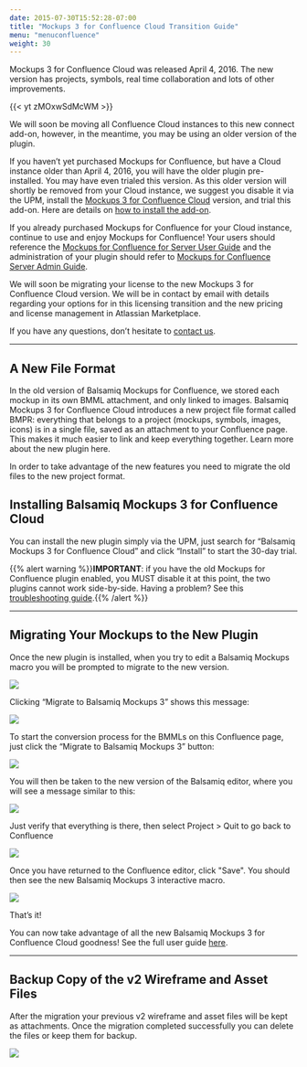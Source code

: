 ```yaml
---
date: 2015-07-30T15:52:28-07:00
title: "Mockups 3 for Confluence Cloud Transition Guide"
menu: "menuconfluence"
weight: 30
---
```


Mockups 3 for Confluence Cloud was released April 4, 2016. The new version has projects, symbols, real time collaboration and lots of other improvements.

{{< yt zMOxwSdMcWM >}}

We will soon be moving all Confluence Cloud instances to this new connect add-on, however, in the meantime, you may be using an older version of the plugin.

If you haven’t yet purchased Mockups for Confluence, but have a Cloud instance older than April 4, 2016, you will have the older plugin pre-installed. You may have even trialed this version. As this older version will shortly be removed from your Cloud instance, we suggest you disable it via the UPM, install the [Mockups 3 for Confluence Cloud](https://marketplace.atlassian.com/plugins/com.balsamiq.mockups.confluence/cloud/overview) version, and trial this add-on. Here are details on [how to install the add-on](https://marketplace.atlassian.com/plugins/com.balsamiq.mockups.confluence/cloud/installation).

If you already purchased Mockups for Confluence for your Cloud instance, continue to use and enjoy Mockups for Confluence! Your users should reference the [Mockups for Confluence for Server User Guide](/confluence/user-guide) and the administration of your plugin should refer to [Mockups for Confluence Server Admin Guide](/confluence/admin-guide).

We will soon be migrating your license to the new Mockups 3 for Confluence Cloud version. We will be in contact by email with details regarding your options for in this licensing transition and the new pricing and license management in Atlassian Marketplace.

If you have any questions, don’t hesitate to [contact us](https://balsamiq.com/company/contact/#/s/m4c).

---

## A New File Format

In the old version of Balsamiq Mockups for Confluence, we stored each mockup in its own BMML attachment, and only linked to images. Balsamiq Mockups 3 for Confluence Cloud introduces a new project file format called BMPR: everything that belongs to a project (mockups, symbols, images, icons) is in a single file, saved as an attachment to your Confluence page. This makes it much easier to link and keep everything together. Learn more about the new plugin here.

In order to take advantage of the new features you need to migrate the old files to the new project format.

## Installing Balsamiq Mockups 3 for Confluence Cloud

You can install the new plugin simply via the UPM, just search for “Balsamiq Mockups 3 for Confluence Cloud” and click “Install” to start the 30-day trial.

{{% alert warning %}}**IMPORTANT**: if you have the old Mockups for Confluence plugin enabled, you MUST disable it at this point, the two plugins cannot work side-by-side. Having a problem? See this [troubleshooting guide](http://support.balsamiq.com/plugins/unknownmacro/).{{% /alert %}}

---

## Migrating Your Mockups to the New Plugin

Once the new plugin is installed, when you try to edit a Balsamiq Mockups macro you will be prompted to migrate to the new version.

![](//media.balsamiq.com/img/support/docs/confluence/transitionguide/migrateMacroEditor.png)

Clicking “Migrate to Balsamiq Mockups 3” shows this message:

![](//media.balsamiq.com/img/support/docs/confluence/transitionguide/migrateMessage.png)

To start the conversion process for the BMMLs on this Confluence page, just click the “Migrate to Balsamiq Mockups 3” button:

![](//media.balsamiq.com/img/support/docs/confluence/transitionguide/transition3.png)

You will then be taken to the new version of the Balsamiq editor, where you will see a message similar to this:

![](//media.balsamiq.com/img/support/docs/confluence/transitionguide/transition4.png)

Just verify that everything is there, then select Project > Quit to go back to Confluence

![](//media.balsamiq.com/img/support/docs/confluence/transitionguide/transition5.png)

Once you have returned to the Confluence editor, click "Save". You should then see the new Balsamiq Mockups 3 interactive macro.

![](//media.balsamiq.com/img/support/docs/confluence/transitionguide/interactiveMacro.png)

That’s it!

You can now take advantage of all the new Balsamiq Mockups 3 for Confluence Cloud goodness! See the full user guide [here](/confluence/user-guide-cloud/).

---

## Backup Copy of the v2 Wireframe and Asset Files

After the migration your previous v2 wireframe and asset files will be kept as attachments. Once the migration completed successfully you can delete the files or keep them for backup.

![](//media.balsamiq.com/img/support/docs/confluence/transitionguide/attchments.png)
